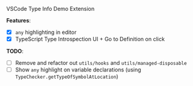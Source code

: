VSCode Type Info Demo Extension

**Features**:

- [x] `any` highlighting in editor
- [x] TypeScript Type Introspection UI + Go to Definition on click

**TODO**:

- [ ] Remove and refactor out `utils/hooks` and `utils/managed-disposable`
- [ ] Show `any` highlight on variable declarations (using `TypeChecker.getTypeOfSymbolAtLocation`)
